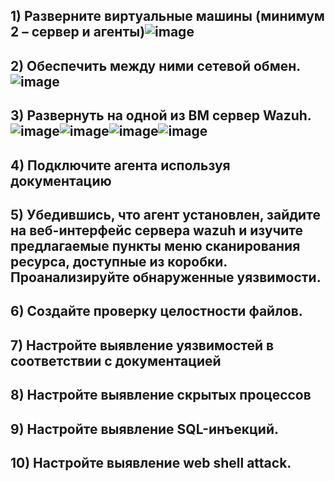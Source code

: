 ## 1) Разверните виртуальные машины (минимум 2 – сервер и агенты)![image](https://github.com/user-attachments/assets/2713dd4e-b515-4c26-a329-109c8fb96616)
## 2) Обеспечить между ними сетевой обмен. ![image](https://github.com/user-attachments/assets/f7071573-2800-4bbe-98c8-11196dae7f97)
## 3) Развернуть на одной из ВМ сервер Wazuh. ![image](https://github.com/user-attachments/assets/7e855faf-45db-476b-ba28-8673947c7e8b)![image](https://github.com/user-attachments/assets/6e3e9c52-90a9-48cc-ab87-9caf5b02e0af)![image](https://github.com/user-attachments/assets/8387abc2-6d5e-415a-b78b-0610fcd5c6bc)![image](https://github.com/user-attachments/assets/a259e9f5-e0bc-48dd-aa4a-d5a97d5f0314)




## 4) Подключите агента используя документацию 
## 5) Убедившись, что агент установлен, зайдите на веб-интерфейс сервера wazuh и изучите предлагаемые пункты меню сканирования ресурса, доступные из коробки. Проанализируйте обнаруженные уязвимости. 
## 6) Создайте проверку целостности файлов. 
## 7) Настройте выявление уязвимостей в соответствии с документацией 
## 8) Настройте выявление скрытых процессов 
## 9) Настройте выявление SQL-инъекций. 
## 10) Настройте выявление web shell attack. 
